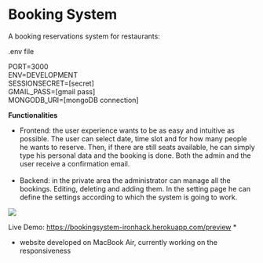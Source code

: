 # Booking System

A booking reservations system for restaurants:

.env file

PORT=3000<br>
ENV=DEVELOPMENT<br>
SESSIONSECRET=[secret]<br>
GMAIL_PASS=[gmail pass]<br>
MONGODB_URI=[mongoDB connection]

<strong>Functionalities</strong><br>
<ul>
 <li> Frontend: the user experience wants to be as easy and intuitive as possible. The user can select date, time slot and for how many people he wants to reserve. Then, if there are still seats available, he can simply type his personal data and the booking is done. Both the admin and the user receive a confirmation email.
 </li><br>
 <li>
  Backend: in the private area the administrator can manage all the bookings. Editing, deleting and adding them. In the setting page he can define the settings according to which the system is going to work. 
 </li>
 </ul>

 
 

<img src="https://repository-images.githubusercontent.com/180376589/f1a25280-6e8a-11e9-9dc9-a87a010bffce">



Live Demo: https://bookingsystem-ironhack.herokuapp.com/preview *

* website developed on MacBook Air, currently working on the responsiveness


